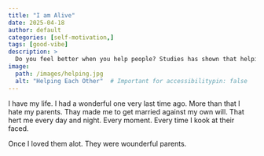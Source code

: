 ```yaml
---
title: "I am Alive"
date: 2025-04-18
author: default
categories: [self-motivation,]
tags: [good-vibe]
description: >
  Do you feel better when you help people? Studies has shown that helping others even a little bit can make you feel better.
image:
  path: /images/helping.jpg
  alt: "Helping Each Other"  # Important for accessibilitypin: false
---
```


I have my life. I had a wonderful one very last time ago.
More than that I hate my parents. Thay made me to get married against my own will. That hert me every day and night. Every moment. Every time I kook at their faced.

Once I loved them alot. They were wounderful parents.
